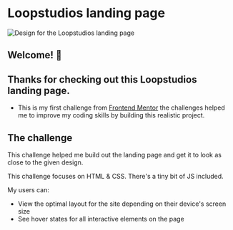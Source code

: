 # Loopstudios landing page

![Design for the Loopstudios landing page](https://benevolent-trifle-28f147.netlify.app)

## Welcome! 👋

## Thanks for checking out this Loopstudios landing page.

- This is my first challenge from [Frontend Mentor](https://www.frontendmentor.io) the challenges helped me to improve my coding skills by building this realistic project. 

## The challenge

This challenge helped me build out the landing page and get it to look as close to the given design.

This challenge focuses on HTML & CSS. There's a tiny bit of JS included.

My users can:

- View the optimal layout for the site depending on their device's screen size
- See hover states for all interactive elements on the page

